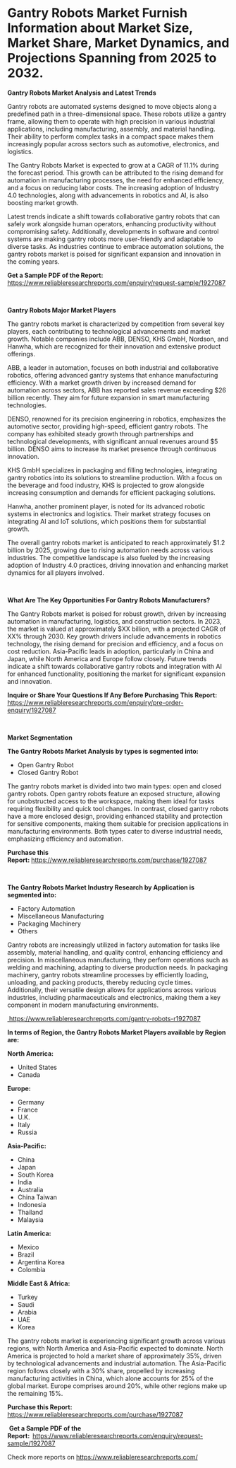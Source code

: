 <p><h1>Gantry Robots Market Furnish Information about Market Size, Market Share, Market Dynamics, and Projections Spanning from 2025 to 2032.</h1></p><p><strong>Gantry Robots Market Analysis and Latest Trends</strong></p>
<p><p>Gantry robots are automated systems designed to move objects along a predefined path in a three-dimensional space. These robots utilize a gantry frame, allowing them to operate with high precision in various industrial applications, including manufacturing, assembly, and material handling. Their ability to perform complex tasks in a compact space makes them increasingly popular across sectors such as automotive, electronics, and logistics.</p><p>The Gantry Robots Market is expected to grow at a CAGR of 11.1% during the forecast period. This growth can be attributed to the rising demand for automation in manufacturing processes, the need for enhanced efficiency, and a focus on reducing labor costs. The increasing adoption of Industry 4.0 technologies, along with advancements in robotics and AI, is also boosting market growth.</p><p>Latest trends indicate a shift towards collaborative gantry robots that can safely work alongside human operators, enhancing productivity without compromising safety. Additionally, developments in software and control systems are making gantry robots more user-friendly and adaptable to diverse tasks. As industries continue to embrace automation solutions, the gantry robots market is poised for significant expansion and innovation in the coming years.</p></p>
<p><strong>Get a Sample PDF of the Report:&nbsp;</strong> <a href="https://www.reliableresearchreports.com/enquiry/request-sample/1927087?utm_campaign=2461&utm_medium=2&utm_source=Github&utm_content=ia&utm_term=21022025&utm_id=gantry-robots">https://www.reliableresearchreports.com/enquiry/request-sample/1927087</a></p>
<p>&nbsp;</p>
<p><strong>Gantry Robots Major Market Players</strong></p>
<p><p>The gantry robots market is characterized by competition from several key players, each contributing to technological advancements and market growth. Notable companies include ABB, DENSO, KHS GmbH, Nordson, and Hanwha, which are recognized for their innovation and extensive product offerings.</p><p>ABB, a leader in automation, focuses on both industrial and collaborative robotics, offering advanced gantry systems that enhance manufacturing efficiency. With a market growth driven by increased demand for automation across sectors, ABB has reported sales revenue exceeding $26 billion recently. They aim for future expansion in smart manufacturing technologies.</p><p>DENSO, renowned for its precision engineering in robotics, emphasizes the automotive sector, providing high-speed, efficient gantry robots. The company has exhibited steady growth through partnerships and technological developments, with significant annual revenues around $5 billion. DENSO aims to increase its market presence through continuous innovation.</p><p>KHS GmbH specializes in packaging and filling technologies, integrating gantry robotics into its solutions to streamline production. With a focus on the beverage and food industry, KHS is projected to grow alongside increasing consumption and demands for efficient packaging solutions.</p><p>Hanwha, another prominent player, is noted for its advanced robotic systems in electronics and logistics. Their market strategy focuses on integrating AI and IoT solutions, which positions them for substantial growth.</p><p>The overall gantry robots market is anticipated to reach approximately $1.2 billion by 2025, growing due to rising automation needs across various industries. The competitive landscape is also fueled by the increasing adoption of Industry 4.0 practices, driving innovation and enhancing market dynamics for all players involved.</p></p>
<p>&nbsp;</p>
<p><strong>What Are The Key Opportunities For Gantry Robots Manufacturers?</strong></p>
<p><p>The Gantry Robots market is poised for robust growth, driven by increasing automation in manufacturing, logistics, and construction sectors. In 2023, the market is valued at approximately $XX billion, with a projected CAGR of XX% through 2030. Key growth drivers include advancements in robotics technology, the rising demand for precision and efficiency, and a focus on cost reduction. Asia-Pacific leads in adoption, particularly in China and Japan, while North America and Europe follow closely. Future trends indicate a shift towards collaborative gantry robots and integration with AI for enhanced functionality, positioning the market for significant expansion and innovation.</p></p>
<p><strong>Inquire or Share Your Questions If Any Before Purchasing This Report:</strong> <a href="https://www.reliableresearchreports.com/enquiry/pre-order-enquiry/1927087?utm_campaign=2461&utm_medium=2&utm_source=Github&utm_content=ia&utm_term=21022025&utm_id=gantry-robots">https://www.reliableresearchreports.com/enquiry/pre-order-enquiry/1927087</a></p>
<p>&nbsp;</p>
<p><strong>Market Segmentation</strong></p>
<p><strong>The Gantry Robots Market Analysis by types is segmented into:</strong></p>
<p><ul><li>Open Gantry Robot</li><li>Closed Gantry Robot</li></ul></p>
<p><p>The gantry robots market is divided into two main types: open and closed gantry robots. Open gantry robots feature an exposed structure, allowing for unobstructed access to the workspace, making them ideal for tasks requiring flexibility and quick tool changes. In contrast, closed gantry robots have a more enclosed design, providing enhanced stability and protection for sensitive components, making them suitable for precision applications in manufacturing environments. Both types cater to diverse industrial needs, emphasizing efficiency and automation.</p></p>
<p><strong>Purchase this Report:&nbsp;</strong><a href="https://www.reliableresearchreports.com/purchase/1927087?utm_campaign=2461&utm_medium=2&utm_source=Github&utm_content=ia&utm_term=21022025&utm_id=gantry-robots">https://www.reliableresearchreports.com/purchase/1927087</a></p>
<p>&nbsp;</p>
<p><strong>The Gantry Robots Market Industry Research by Application is segmented into:</strong></p>
<p><ul><li>Factory Automation</li><li>Miscellaneous Manufacturing</li><li>Packaging Machinery</li><li>Others</li></ul></p>
<p><p>Gantry robots are increasingly utilized in factory automation for tasks like assembly, material handling, and quality control, enhancing efficiency and precision. In miscellaneous manufacturing, they perform operations such as welding and machining, adapting to diverse production needs. In packaging machinery, gantry robots streamline processes by efficiently loading, unloading, and packing products, thereby reducing cycle times. Additionally, their versatile design allows for applications across various industries, including pharmaceuticals and electronics, making them a key component in modern manufacturing environments.</p></p>
<p><a href="https://www.reliableresearchreports.com/gantry-robots-r1927087?utm_campaign=2461&utm_medium=2&utm_source=Github&utm_content=ia&utm_term=21022025&utm_id=gantry-robots">&nbsp;https://www.reliableresearchreports.com/gantry-robots-r1927087</a></p>
<p><strong>In terms of Region, the Gantry Robots Market Players available by Region are:</strong></p>
<p>
    <p> <strong> North America: </strong>
        <ul>
            <li>United States</li>
            <li>Canada</li>
        </ul>
        </p> 
    <p> <strong> Europe: </strong>
        <ul>
            <li>Germany</li>
            <li>France</li>
            <li>U.K.</li>
            <li>Italy</li>
            <li>Russia</li>
        </ul>
        </p> 
    <p> <strong> Asia-Pacific: </strong>
        <ul>
            <li>China</li>
            <li>Japan</li>
            <li>South Korea</li>
            <li>India</li>
            <li>Australia</li>
            <li>China Taiwan</li>
            <li>Indonesia</li>
            <li>Thailand</li>
            <li>Malaysia</li>
        </ul>
        </p> 
    <p> <strong> Latin America: </strong>
        <ul>
            <li>Mexico</li>
            <li>Brazil</li>
            <li>Argentina Korea</li>
            <li>Colombia</li>
        </ul>
        </p> 
    <p> <strong> Middle East & Africa: </strong>
        <ul>
            <li>Turkey</li>
            <li>Saudi</li>
            <li>Arabia</li>
            <li>UAE</li>
            <li>Korea</li>
        </ul>
    </p>
    </p>
<p><p>The gantry robots market is experiencing significant growth across various regions, with North America and Asia-Pacific expected to dominate. North America is projected to hold a market share of approximately 35%, driven by technological advancements and industrial automation. The Asia-Pacific region follows closely with a 30% share, propelled by increasing manufacturing activities in China, which alone accounts for 25% of the global market. Europe comprises around 20%, while other regions make up the remaining 15%.</p></p>
<p><strong>Purchase this Report: </strong><a href="https://www.reliableresearchreports.com/purchase/1927087?utm_campaign=2461&utm_medium=2&utm_source=Github&utm_content=ia&utm_term=21022025&utm_id=gantry-robots">https://www.reliableresearchreports.com/purchase/1927087</a></p>
<p>&nbsp;<strong>Get a Sample PDF of the Report:&nbsp;&nbsp;</strong><a href="https://www.reliableresearchreports.com/enquiry/request-sample/1927087?utm_campaign=2461&utm_medium=2&utm_source=Github&utm_content=ia&utm_term=21022025&utm_id=gantry-robots">https://www.reliableresearchreports.com/enquiry/request-sample/1927087</a></p>
<p><strong></strong></p>
<p>Check more reports on <a href="https://www.reliableresearchreports.com/?utm_campaign=2461&utm_medium=2&utm_source=Github&utm_content=ia&utm_term=21022025&utm_id=gantry-robots">https://www.reliableresearchreports.com/</a></p>